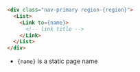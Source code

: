 
```html label="Structure"
<div class="nav-primary region-{region}">
  <List>
    <Link to={name}>
      <!-- link title -->
    </Link>                    
  </List>
</div> 
```

- `{name}` is a static page name
